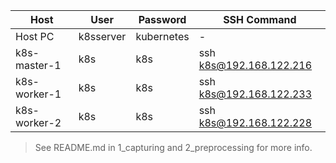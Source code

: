 | Host            | User       | Password   | SSH Command                     |
|-----------------|------------|------------|---------------------------------|
| Host PC         | k8sserver  | kubernetes | -                               |
| k8s-master-1    | k8s        | k8s        | ssh k8s@192.168.122.216         |
| k8s-worker-1    | k8s        | k8s        | ssh k8s@192.168.122.233         |
| k8s-worker-2    | k8s        | k8s        | ssh k8s@192.168.122.228         |

> See README.md in 1_capturing and 2_preprocessing for more info.

